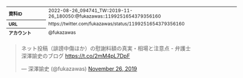 <table style="font-size: 9pt; width: 610px; margin-bottom: 20px; height: 80px;">
<tbody>
    <tr>
        <th align=left>資料ID</th>
        <td align=left>2022-08-26_094741_TW::2019-11-26_180050:@fukazawas::1199251654379356160</td>
    </tr>
    <tr>
        <th align=left>URL</th>
        <td align=left>https://twitter.com/fukazawas/status/1199251654379356160</td>
    </tr>
    <tr>
        <th align=left>アカウント</th>
        <td align=left>@fukazawas</td>
    </tr>
    <tr>
        <th align=left>ユーザ名</th>
        <td align=left>深澤諭史</td>
    </tr>
    <tr>
        <th align=left>ツイートの記録日時</th>
        <td align=left>2022-08-26_094741_</td>
    </tr>
</tbody>
</table>
<blockquote class="twitter-tweet" data-width="450"  data-lang="ja"><p lang="ja" dir="ltr">ネット投稿（誹謗中傷ほか）の慰謝料額の真実・相場と注意点 - 弁護士 深澤諭史のブログ <a href="https://t.co/2mM4pL7DpF">https://t.co/2mM4pL7DpF</a></p>&mdash; 深澤諭史 (@fukazawas) <a href="https://twitter.com/fukazawas/status/1199251654379356160?ref_src=twsrc%5Etfw">November 26, 2019</a></blockquote>
<script async src="https://platform.twitter.com/widgets.js" charset="utf-8"></script>


